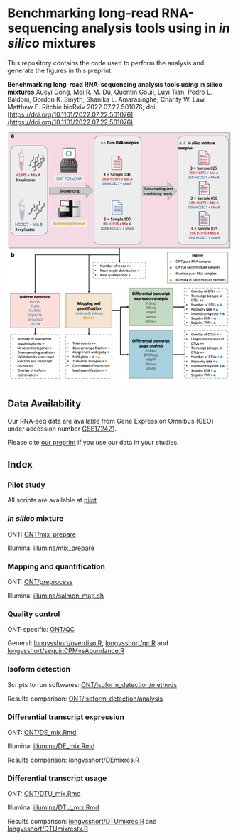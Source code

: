 # Benchmarking long-read RNA-sequencing analysis tools using in *in silico* mixtures

This repository contains the code used to perform the analysis and generate the figures in this preprint:

**Benchmarking long-read RNA-sequencing analysis tools using in silico mixtures**
Xueyi Dong, Mei R. M. Du, Quentin Gouil, Luyi Tian, Pedro L. Baldoni, Gordon K. Smyth, Shanika L. Amarasinghe, Charity W. Law, Matthew E. Ritchie
bioRxiv 2022.07.22.501076; doi: [https://doi.org/10.1101/2022.07.22.501076](https://doi.org/10.1101/2022.07.22.501076)

![Experimental design](ExpeDesign.png)

## Data Availability

Our RNA-seq data are available from Gene Expression Omnibus (GEO) under accession number [GSE172421](https://www.ncbi.nlm.nih.gov/geo/query/acc.cgi?acc=GSE172421). 

Please cite [our preprint](https://doi.org/10.1101/2022.07.22.501076) if you use our data in your studies.

## Index

### Pilot study

All scripts are available at [pilot](pilot)

### *In silico* mixture

ONT: [ONT/mix_prepare](ONT/mix_prepare)

Illumina: [illumina/mix_prepare](illumina/mix_prepare)

### Mapping and quantification

ONT: [ONT/preprocess](ONT/preprocess)

Illumina: [illumina/salmon_map.sh](illumina/salmon_map.sh)

### Quality control

ONT-specific: [ONT/QC](ONT/QC)

General: [longvsshort/overdisp.R](longvsshort/overdisp.R), [longvsshort/qc.R](longvsshort/qc.R) and [longvsshort/sequinCPMvsAbundance.R](longvsshort/sequinCPMvsAbundance.R)

### Isoform detection

Scripts to run softwares: [ONT/isoform_detection/methods](ONT/isoform_detection/methods)

Results comparison: [ONT/isoform_detection/analysis](ONT/isoform_detection/analysis)

### Differential transcript expression

ONT: [ONT/DE_mix.Rmd](ONT/DE_mix.Rmd)

Illumina: [illumina/DE_mix.Rmd](illumina/DE_mix.Rmd)

Results comparison: [longvsshort/DEmixres.R](longvsshort/DEmixres.R)

### Differential transcript usage

ONT: [ONT/DTU_mix.Rmd](ONT/DTU_mix.Rmd)

Illumina: [illumina/DTU_mix.Rmd](illumina/DTU_mix.Rmd)

Results comparison: [longvsshort/DTUmixres.R](longvsshort/DTUmixres.R) and [longvsshort/DTUmixrestx.R](longvsshort/DTUmixrestx.R) 
